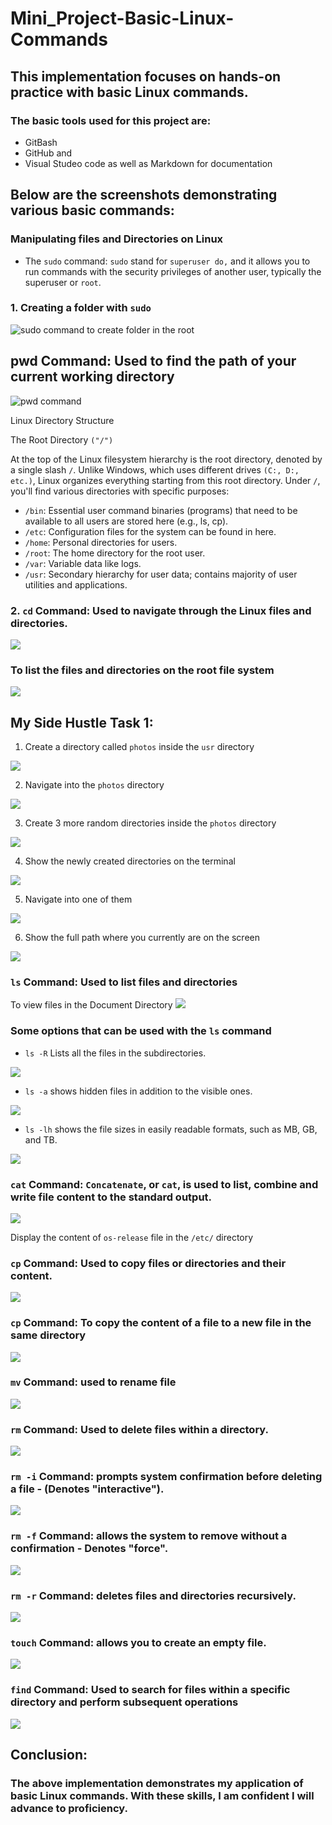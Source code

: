 # Mini_Project-Basic-Linux-Commands

## This implementation focuses on hands-on practice with basic Linux commands.
### The basic tools used for this project are:
- GitBash
- GitHub and
- Visual Studeo code as well as Markdown for documentation

## Below are the screenshots demonstrating various basic commands:

### Manipulating files and Directories on Linux
- The `sudo` command: `sudo` stand for `superuser do,` and it allows you to run commands with the security privileges of another user, typically the superuser or `root`.

### 1. Creating a folder with `sudo`
![sudo command to create folder in the root](./img/3.sudoCommandtocreatefolder.png)

## pwd Command: Used to find the path of your current working directory

![pwd command](./img/4.pwd.png)

Linux Directory Structure

The Root Directory `("/")`

At the top of the Linux filesystem hierarchy is the root directory, denoted by a single slash `/`. Unlike Windows, which uses different drives `(C:, D:, etc.)`, Linux organizes everything starting from this root directory. Under `/`, you'll find various directories with specific purposes:

- `/bin`: Essential user command binaries (programs) that need to be available to all users are stored here (e.g., ls, cp).
- `/etc`: Configuration files for the system can be found in here.
- `/home`: Personal directories for users.
- `/root`: The home directory for the root user.
- `/var`: Variable data like logs.
- `/usr`: Secondary hierarchy for user data; contains majority of user utilities and applications.

### 2. `cd` Command: Used to navigate through the Linux files and directories.

![](./img/5.cd.png)

### To list the files and directories on the root file system

![](./img/6.listsudofiles.png)

## My Side Hustle Task 1:
1. Create a directory called `photos` inside the `usr` directory

![](./img/6.photo-sinside-usr.png)

2. Navigate into the `photos` directory

![](./img/7.navigate-into-photos.png)

3. Create 3 more random directories inside the `photos` directory

![](./img/8.randomfolders.png)

4. Show the newly created directories on the terminal

![](./img/9.showtherandomfolders.png)

5. Navigate into one of them

![](./img/10.tradpics.png)

6. Show the full path where you currently are on the screen

![](./img/11.fullpath.png)

### `ls` Command: Used to list files and directories
To view files in the Document Directory
![](./img/12.ls.png)

### Some options that can be used with the `ls` command
- `ls -R` Lists all the files in the subdirectories.

![](./img/13.LS-R.png)

- `ls -a` shows hidden files in addition to the visible ones.

![](./img/14.ls-a.png)

- `ls -lh` shows the file sizes in easily readable formats, such as MB, GB, and TB.

![](./img/15.ls-lh.png)

### `cat` Command: `Concatenate`, or `cat`, is used to list, combine and write file content to the standard output.

![](./img/16.catcommand.png)

Display the content of `os-release` file in the `/etc/` directory

### `cp` Command: Used to copy files or directories and their content.

![](./img/17.cptodocuments.png)

### `cp` Command: To copy the content of a file to a new file in the same directory

![](./img/18.cp2anotherfile.png)

### `mv` Command: used to rename file

![](./img/19.mvCommand.png)

### `rm` Command: Used to delete files within a directory.

![](./img/20.rmCommand.png)

### `rm -i` Command: prompts system confirmation before deleting a file - (Denotes "interactive").

![](./img/21.rm-i.png)

### `rm -f` Command: allows the system to remove without a confirmation - Denotes "force".

![](./img/22.rm-f.png)

### `rm -r` Command: deletes files and directories recursively.

![](./img/23.rm-r.png)

### `touch` Command: allows you to create an empty file.

![](./img/24.touchCommand.png)

### `find` Command: Used to search for files within a specific directory and perform subsequent operations

![](./img/24.touchCommand.png)

## Conclusion:

### The above implementation demonstrates my application of basic Linux commands. With these skills, I am confident I will advance to proficiency.